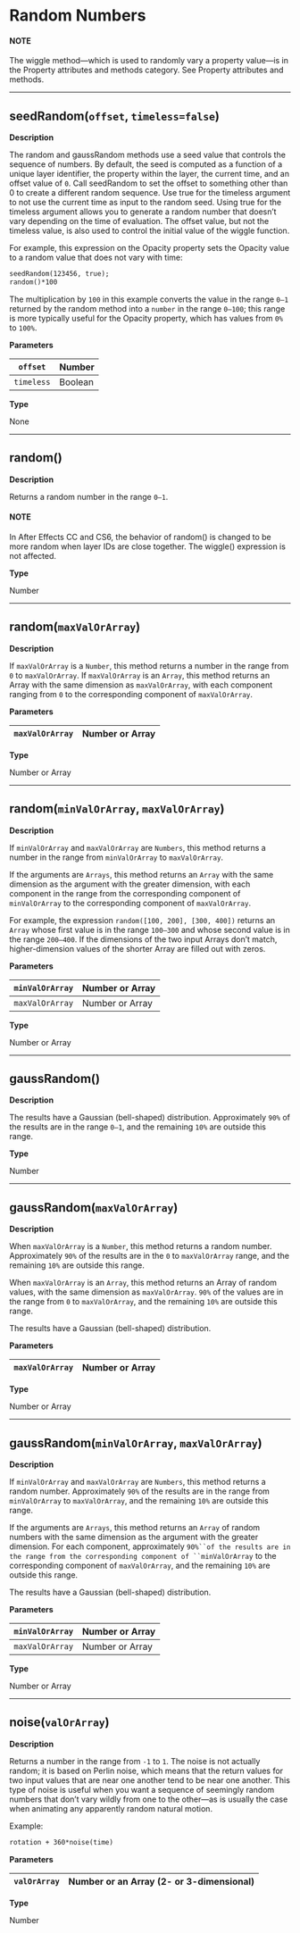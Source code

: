 <a id="randomnumbers"></a>

# Random Numbers

#### NOTE
The wiggle method—which is used to randomly vary a property value—is in the Property attributes and methods category. See Property attributes and methods.

---

<a id="seedrandom"></a>

## seedRandom(`offset`, `timeless=false`)

**Description**

The random and gaussRandom methods use a seed value that controls the sequence of numbers. By default, the seed is computed as a function of a unique layer identifier, the property within the layer, the current time, and an offset value of `0`. Call seedRandom to set the offset to something other than 0 to create a different random sequence. Use true for the timeless argument to not use the current time as input to the random seed. Using true for the timeless argument allows you to generate a random number that doesn’t vary depending on the time of evaluation. The offset value, but not the timeless value, is also used to control the initial value of the wiggle function.

For example, this expression on the Opacity property sets the Opacity value to a random value that does not vary with time:

```default
seedRandom(123456, true);
random()*100
```

The multiplication by `100` in this example converts the value in the range `0–1` returned by the random method into a `number` in the range `0–100`; this range is more typically useful for the Opacity property, which has values from `0%` to `100%`.

**Parameters**

| `offset`   | Number   |
|------------|----------|
| `timeless` | Boolean  |

**Type**

None

---

<a id="random"></a>

## random()

**Description**

Returns a random number in the range `0–1`.

#### NOTE
In After Effects CC and CS6, the behavior of random() is changed to be more random when layer IDs are close together. The wiggle() expression is not affected.

**Type**

Number

---

## random(`maxValOrArray`)

**Description**

If `maxValOrArray` is a `Number`, this method returns a number in the range from `0` to `maxValOrArray`. If `maxValOrArray` is an `Array`, this method returns an Array with the same dimension as `maxValOrArray`, with each component ranging from `0` to the corresponding component of `maxValOrArray`.

**Parameters**

| `maxValOrArray`   | Number or Array   |
|-------------------|-------------------|

**Type**

Number or Array

---

## random(`minValOrArray`, `maxValOrArray`)

**Description**

If `minValOrArray` and `maxValOrArray` are `Numbers`, this method returns a number in the range from `minValOrArray` to `maxValOrArray`.

If the arguments are `Arrays`, this method returns an `Array` with the same dimension as the argument with the greater dimension, with each component in the range from the corresponding component of `minValOrArray` to the corresponding component of `maxValOrArray`.

For example, the expression `random([100, 200], [300, 400])` returns an `Array` whose first value is in the range `100–300` and whose second value is in the range `200–400`. If the dimensions of the two input Arrays don’t match, higher-dimension values of the shorter Array are filled out with zeros.

**Parameters**

| `minValOrArray`   | Number or Array   |
|-------------------|-------------------|
| `maxValOrArray`   | Number or Array   |

**Type**

Number or Array

---

<a id="gaussrandom"></a>

## gaussRandom()

**Description**

The results have a Gaussian (bell-shaped) distribution. Approximately `90%` of the results are in the range `0–1`, and the remaining `10%` are outside this range.

**Type**

Number

---

## gaussRandom(`maxValOrArray`)

**Description**

When `maxValOrArray` is a `Number`, this method returns a random number. Approximately `90%` of the results are in the `0` to `maxValOrArray` range, and the remaining `10%` are outside this range.

When `maxValOrArray` is an `Array`, this method returns an Array of random values, with the same dimension as `maxValOrArray`. `90%` of the values are in the range from `0` to `maxValOrArray`, and the remaining `10%` are outside this range.

The results have a Gaussian (bell-shaped) distribution.

**Parameters**

| `maxValOrArray`   | Number or Array   |
|-------------------|-------------------|

**Type**

Number or Array

---

## gaussRandom(`minValOrArray`, `maxValOrArray`)

**Description**

If `minValOrArray` and `maxValOrArray` are `Numbers`, this method returns a random number. Approximately `90%` of the results are in the range from `minValOrArray` to `maxValOrArray`, and the remaining `10%` are outside this range.

If the arguments are `Arrays`, this method returns an `Array` of random numbers with the same dimension as the argument with the greater dimension. For each component, approximately `90%``of the results are in the range from the corresponding component of ``minValOrArray` to the corresponding component of `maxValOrArray`, and the remaining `10%` are outside this range.

The results have a Gaussian (bell-shaped) distribution.

**Parameters**

| `minValOrArray`   | Number or Array   |
|-------------------|-------------------|
| `maxValOrArray`   | Number or Array   |

**Type**

Number or Array

---

<a id="noise"></a>

## noise(`valOrArray`)

**Description**

Returns a number in the range from `-1` to `1`. The noise is not actually random; it is based on Perlin noise, which means that the return values for two input values that are near one another tend to be near one another. This type of noise is useful when you want a sequence of seemingly random numbers that don’t vary wildly from one to the other—as is usually the case when animating any apparently random natural motion.

Example:

```default
rotation + 360*noise(time)
```

**Parameters**

| `valOrArray`   | Number or an Array (2- or 3-dimensional)   |
|----------------|--------------------------------------------|

**Type**

Number
